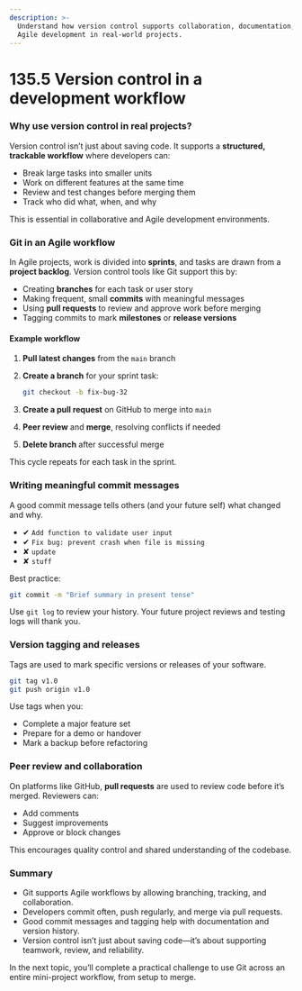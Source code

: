 ```yaml
---
description: >-
  Understand how version control supports collaboration, documentation, and
  Agile development in real-world projects.
---
```


# 135.5 Version control in a development workflow

### Why use version control in real projects?

Version control isn’t just about saving code. It supports a **structured, trackable workflow** where developers can:

* Break large tasks into smaller units
* Work on different features at the same time
* Review and test changes before merging them
* Track who did what, when, and why

This is essential in collaborative and Agile development environments.

### Git in an Agile workflow

In Agile projects, work is divided into **sprints**, and tasks are drawn from a **project backlog**. Version control tools like Git support this by:

* Creating **branches** for each task or user story
* Making frequent, small **commits** with meaningful messages
* Using **pull requests** to review and approve work before merging
* Tagging commits to mark **milestones** or **release versions**

#### Example workflow

1. **Pull latest changes** from the `main` branch
2.  **Create a branch** for your sprint task:

    ```bash
    git checkout -b fix-bug-32
    ```
3. **Create a pull request** on GitHub to merge into `main`
4. **Peer review** and **merge**, resolving conflicts if needed
5. **Delete branch** after successful merge

This cycle repeats for each task in the sprint.

### Writing meaningful commit messages

A good commit message tells others (and your future self) what changed and why.

* ✔ `Add function to validate user input`
* ✔ `Fix bug: prevent crash when file is missing`
* ✘ `update`
* ✘ `stuff`

Best practice:

```bash
git commit -m "Brief summary in present tense"
```

Use `git log` to review your history. Your future project reviews and testing logs will thank you.

### Version tagging and releases

Tags are used to mark specific versions or releases of your software.

```bash
git tag v1.0
git push origin v1.0
```

Use tags when you:

* Complete a major feature set
* Prepare for a demo or handover
* Mark a backup before refactoring

### Peer review and collaboration

On platforms like GitHub, **pull requests** are used to review code before it’s merged. Reviewers can:

* Add comments
* Suggest improvements
* Approve or block changes

This encourages quality control and shared understanding of the codebase.

### Summary

* Git supports Agile workflows by allowing branching, tracking, and collaboration.
* Developers commit often, push regularly, and merge via pull requests.
* Good commit messages and tagging help with documentation and version history.
* Version control isn’t just about saving code—it’s about supporting teamwork, review, and reliability.

In the next topic, you’ll complete a practical challenge to use Git across an entire mini-project workflow, from setup to merge.
